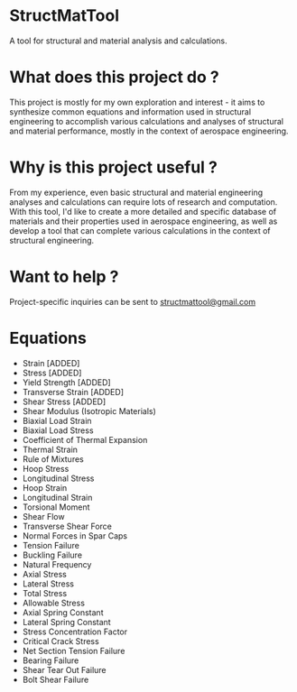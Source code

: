 # StructMatTool
A tool for structural and material analysis and calculations. 

# What does this project do ?
This project is mostly for my own exploration and interest - it aims to synthesize common equations and information used in structural engineering to accomplish various calculations and analyses of structural and material performance, mostly in the context of aerospace engineering.

# Why is this project useful ?
From my experience, even basic structural and material engineering analyses and calculations can require lots of research and computation. With this tool, I'd like to create a more detailed and specific database of materials and their properties used in aerospace engineering, as well as develop a tool that can complete various calculations in the context of structural engineering.

# Want to help ?
Project-specific inquiries can be sent to structmattool@gmail.com

# Equations
- Strain [ADDED]
- Stress [ADDED]
- Yield Strength [ADDED]
- Transverse Strain [ADDED]
- Shear Stress [ADDED]
- Shear Modulus (Isotropic Materials)
- Biaxial Load Strain
- Biaxial Load Stress
- Coefficient of Thermal Expansion
- Thermal Strain
- Rule of Mixtures
- Hoop Stress
- Longitudinal Stress
- Hoop Strain
- Longitudinal Strain
- Torsional Moment
- Shear Flow
- Transverse Shear Force
- Normal Forces in Spar Caps
- Tension Failure
- Buckling Failure
- Natural Frequency
- Axial Stress
- Lateral Stress
- Total Stress
- Allowable Stress
- Axial Spring Constant
- Lateral Spring Constant
- Stress Concentration Factor
- Critical Crack Stress
- Net Section Tension Failure
- Bearing Failure
- Shear Tear Out Failure
- Bolt Shear Failure
